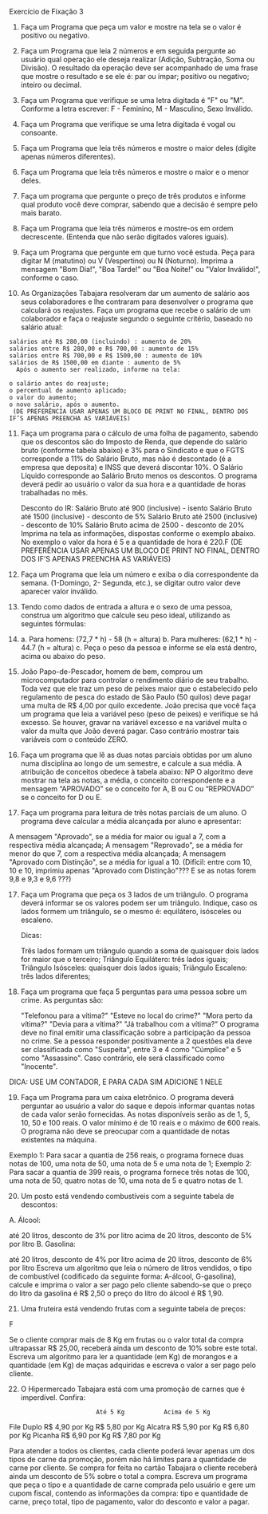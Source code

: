 Exercício de Fixação 3

1. Faça um Programa que peça um valor e mostre na tela se o valor é positivo ou negativo.

2. Faça um Programa que leia 2 números e em seguida pergunte ao usuário qual operação ele deseja realizar (Adição, Subtração, Soma ou Divisão). O resultado da operação deve ser acompanhado de uma frase que mostre o resultado e se ele  é:
 par ou ímpar;
 positivo ou negativo;
 inteiro ou decimal. 
 
3. Faça um Programa que verifique se uma letra digitada é "F" ou "M".
 Conforme a letra escrever: F - Feminino, M - Masculino, Sexo Inválido.

5. Faça um Programa que verifique se uma letra digitada é vogal ou consoante.

6. Faça um Programa que leia três números e mostre o maior deles (digite apenas números diferentes).

7.  Faça um Programa que leia três números e mostre o maior e o menor deles.

8.  Faça um programa que pergunte o preço de três produtos e informe qual produto você deve comprar, sabendo que a decisão é sempre pelo mais barato.

9.  Faça um Programa que leia três números e mostre-os em ordem decrescente. (Entenda que não serão digitados valores iguais).

10.  Faça um Programa que pergunte em que turno você estuda. Peça para digitar M (matutino) ou V (Vespertino) ou N (Noturno). Imprima a mensagem "Bom Dia!", "Boa Tarde!" ou "Boa Noite!" ou "Valor Inválido!", conforme o caso.

11.  As Organizações Tabajara resolveram dar um aumento de salário aos seus colaboradores e lhe contraram para desenvolver o programa que calculará os reajustes. Faça um programa que recebe o salário de um colaborador e faça o reajuste segundo o seguinte critério, baseado no salário atual:

    salários até R$ 280,00 (incluindo) : aumento de 20%
    salários entre R$ 280,00 e R$ 700,00 : aumento de 15%
    salários entre R$ 700,00 e R$ 1500,00 : aumento de 10%
    salários de R$ 1500,00 em diante : aumento de 5% 
      Após o aumento ser realizado, informe na tela:

    o salário antes do reajuste;
    o percentual de aumento aplicado;
    o valor do aumento;
    o novo salário, após o aumento. 
     (DE PREFERÊNCIA USAR APENAS UM BLOCO DE PRINT NO FINAL, DENTRO DOS IF’S APENAS PREENCHA AS VARIÁVEIS)
     
11. Faça um programa para o cálculo de uma folha de pagamento, sabendo que os descontos são do Imposto de Renda, que depende do salário bruto (conforme tabela abaixo) e 3% para o Sindicato e que o FGTS corresponde a 11% do Salário Bruto, mas não é descontado (é a empresa que deposita) e INSS que deverá discontar 10%. O Salário Líquido corresponde ao Salário Bruto menos os descontos. O programa deverá pedir ao usuário o valor da sua hora e a quantidade de horas trabalhadas no mês.

    Desconto do IR:
    Salário Bruto até 900 (inclusive) - isento
    Salário Bruto até 1500 (inclusive) - desconto de 5%
    Salário Bruto até 2500 (inclusive) - desconto de 10%
    Salário Bruto acima de 2500 - desconto de 20% Imprima na tela as informações, dispostas conforme o exemplo abaixo. No exemplo o valor da hora é 5 e a quantidade de hora é 220.F
    (DE PREFERÊNCIA USAR APENAS UM BLOCO DE PRINT NO FINAL, DENTRO DOS IF’S APENAS PREENCHA AS VARIÁVEIS)

12. Faça um Programa que leia um número e exiba o dia correspondente da semana. (1-Domingo, 2- Segunda, etc.), se digitar outro valor deve aparecer valor inválido.


13. Tendo como dados de entrada a altura e o sexo de uma pessoa, construa um algoritmo que calcule seu peso ideal, utilizando as seguintes fórmulas:
14. 
    a. Para homens: (72,7 * h) - 58 (h = altura)
    b. Para mulheres: (62,1 * h) - 44.7 (h = altura)
    c. Peça o peso da pessoa e informe se ela está dentro, acima ou abaixo do peso.


15. João Papo-de-Pescador, homem de bem, comprou um microcomputador para controlar o rendimento diário de seu trabalho. Toda vez que ele traz um peso de peixes maior que o estabelecido pelo regulamento de pesca do estado de São Paulo (50 quilos) deve pagar uma multa de R$ 4,00 por quilo excedente. João precisa que você faça um programa que leia a variável peso (peso de peixes) e verifique se há excesso. Se houver, gravar na variável excesso e na variável multa o valor da multa que João deverá pagar. Caso contrário mostrar tais variáveis com o conteúdo ZERO.

16. Faça um programa que lê as duas notas parciais obtidas por um aluno numa disciplina ao longo de um semestre, e calcule a sua média. A atribuição de conceitos obedece à tabela abaixo:
NP
 O algoritmo deve mostrar na tela as notas, a média, o conceito correspondente e a mensagem “APROVADO” se o conceito for A, B ou C ou “REPROVADO” se o conceito for D ou E.

16. Faça um programa para leitura de três notas parciais de um aluno. O programa deve calcular a média alcançada por aluno e apresentar:

   A mensagem "Aprovado", se a média for maior ou igual a 7, com a respectiva média alcançada;
   A mensagem "Reprovado", se a média for menor do que 7, com a respectiva média alcançada;
   A mensagem "Aprovado com Distinção", se a média for igual a 10. 
(Difícil: entre com 10, 10 e 10, imprimiu apenas "Aprovado com Distinção"???   E se as notas forem 9,8 e 9,3 e 9,6 ???)

17. Faça um Programa que peça os 3 lados de um triângulo. O programa deverá informar se os valores podem ser um triângulo. Indique, caso os lados formem um triângulo, se o mesmo é: equilátero, isósceles ou escaleno.

    Dicas:

    Três lados formam um triângulo quando a soma de quaisquer dois lados for maior que o terceiro;
    Triângulo Equilátero: três lados iguais;
    Triângulo Isósceles: quaisquer dois lados iguais;
    Triângulo Escaleno: três lados diferentes;
    
19. Faça um programa que faça 5 perguntas para uma pessoa sobre um crime. As perguntas são:

    "Telefonou para a vítima?"
    "Esteve no local do crime?"
    "Mora perto da vítima?"
    "Devia para a vítima?"
    "Já trabalhou com a vítima?" 
O programa deve no final emitir uma classificação sobre a participação da pessoa no crime. Se a pessoa responder positivamente a 2 questões ela deve ser classificada como "Suspeita", entre 3 e 4 como "Cúmplice" e 5 como "Assassino". Caso contrário, ele será classificado como "Inocente". 

DICA: USE UM CONTADOR, E PARA CADA SIM ADICIONE 1 NELE

19. Faça um Programa para um caixa eletrônico. O programa deverá perguntar ao usuário a valor do saque e depois informar quantas notas de cada valor serão fornecidas. As notas disponíveis serão as de 1, 5, 10, 50 e 100 reais. O valor mínimo é de 10 reais e o máximo de 600 reais. O programa não deve se preocupar com a quantidade de notas existentes na máquina.

Exemplo 1: Para sacar a quantia de 256 reais, o programa fornece duas notas de 100, uma nota de 50, uma nota de 5 e uma nota de 1;
Exemplo 2: Para sacar a quantia de 399 reais, o programa fornece três notas de 100, uma nota de 50, quatro notas de 10, uma nota de 5 e quatro notas de 1.
 

20. Um posto está vendendo combustíveis com a seguinte tabela de descontos:

  A. Álcool:

até 20 litros, desconto de 3% por litro
acima de 20 litros, desconto de 5% por litro
    B. Gasolina:

até 20 litros, desconto de 4% por litro
acima de 20 litros, desconto de 6% por litro 
Escreva um algoritmo que leia o número de litros vendidos, o tipo de combustível (codificado da seguinte forma: A-álcool, G-gasolina), calcule e imprima o valor a ser pago pelo cliente sabendo-se que o preço do litro da gasolina é R$ 2,50 o preço do litro do álcool é R$ 1,90.

21. Uma fruteira está vendendo frutas com a seguinte tabela de preços:

F

Se o cliente comprar mais de 8 Kg em frutas ou o valor total da compra ultrapassar R$ 25,00, receberá ainda um desconto de 10% sobre este total. Escreva um algoritmo para ler a quantidade (em Kg) de morangos e a quantidade (em Kg) de maças adquiridas e escreva o valor a ser pago pelo cliente.

22. O Hipermercado Tabajara está com uma promoção de carnes que é imperdível. Confira:

 

                             Até 5 Kg           Acima de 5 Kg

File Duplo      R$ 4,90 por Kg          R$ 5,80 por Kg
Alcatra         R$ 5,90 por Kg          R$ 6,80 por Kg
Picanha         R$ 6,90 por Kg          R$ 7,80 por Kg
 

Para atender a todos os clientes, cada cliente poderá levar apenas um dos tipos de carne da promoção, porém não há limites para a quantidade de carne por cliente. Se compra for feita no cartão Tabajara o cliente receberá ainda um desconto de 5% sobre o total a compra. Escreva um programa que peça o tipo e a quantidade de carne comprada pelo usuário e gere um cupom fiscal, contendo as informações da compra: tipo e quantidade de carne, preço total, tipo de pagamento, valor do desconto e valor a pagar.
